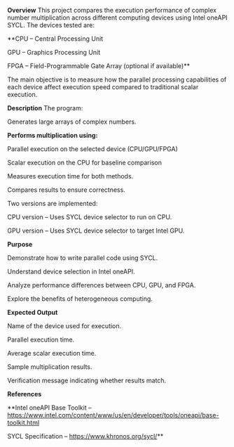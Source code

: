 **Overview**
This project compares the execution performance of complex number multiplication across different computing devices using Intel oneAPI SYCL.
The devices tested are:

**CPU – Central Processing Unit

GPU – Graphics Processing Unit

FPGA – Field-Programmable Gate Array (optional if available)**

The main objective is to measure how the parallel processing capabilities of each device affect execution speed compared to traditional scalar execution.

**Description**
The program:

Generates large arrays of complex numbers.

**Performs multiplication using:**

Parallel execution on the selected device (CPU/GPU/FPGA)

Scalar execution on the CPU for baseline comparison

Measures execution time for both methods.

Compares results to ensure correctness.

Two versions are implemented:

CPU version – Uses SYCL device selector to run on CPU.

GPU version – Uses SYCL device selector to target Intel GPU.

**Purpose**

Demonstrate how to write parallel code using SYCL.

Understand device selection in Intel oneAPI.

Analyze performance differences between CPU, GPU, and FPGA.

Explore the benefits of heterogeneous computing.

**Expected Output**

Name of the device used for execution.

Parallel execution time.

Average scalar execution time.

Sample multiplication results.

Verification message indicating whether results match.

**References**

**Intel oneAPI Base Toolkit – https://www.intel.com/content/www/us/en/developer/tools/oneapi/base-toolkit.html

SYCL Specification – https://www.khronos.org/sycl/**
